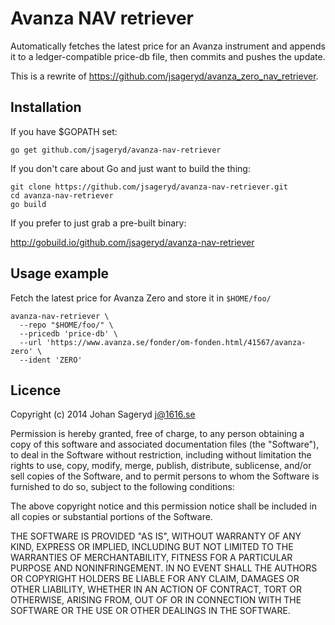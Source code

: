 # Avanza NAV retriever

Automatically fetches the latest price for an Avanza instrument and appends it
to a ledger-compatible price-db file, then commits and pushes the update.

This is a rewrite of https://github.com/jsageryd/avanza_zero_nav_retriever.

## Installation
If you have $GOPATH set:

    go get github.com/jsageryd/avanza-nav-retriever

If you don't care about Go and just want to build the thing:

    git clone https://github.com/jsageryd/avanza-nav-retriever.git
    cd avanza-nav-retriever
    go build

If you prefer to just grab a pre-built binary:

http://gobuild.io/github.com/jsageryd/avanza-nav-retriever

## Usage example
Fetch the latest price for Avanza Zero and store it in `$HOME/foo/`

    avanza-nav-retriever \
      --repo "$HOME/foo/" \
      --pricedb 'price-db' \
      --url 'https://www.avanza.se/fonder/om-fonden.html/41567/avanza-zero' \
      --ident 'ZERO'

## Licence
Copyright (c) 2014 Johan Sageryd <j@1616.se>

Permission is hereby granted, free of charge, to any person obtaining a copy
of this software and associated documentation files (the "Software"), to deal
in the Software without restriction, including without limitation the rights
to use, copy, modify, merge, publish, distribute, sublicense, and/or sell
copies of the Software, and to permit persons to whom the Software is
furnished to do so, subject to the following conditions:

The above copyright notice and this permission notice shall be included in
all copies or substantial portions of the Software.

THE SOFTWARE IS PROVIDED "AS IS", WITHOUT WARRANTY OF ANY KIND, EXPRESS OR
IMPLIED, INCLUDING BUT NOT LIMITED TO THE WARRANTIES OF MERCHANTABILITY,
FITNESS FOR A PARTICULAR PURPOSE AND NONINFRINGEMENT. IN NO EVENT SHALL THE
AUTHORS OR COPYRIGHT HOLDERS BE LIABLE FOR ANY CLAIM, DAMAGES OR OTHER
LIABILITY, WHETHER IN AN ACTION OF CONTRACT, TORT OR OTHERWISE, ARISING FROM,
OUT OF OR IN CONNECTION WITH THE SOFTWARE OR THE USE OR OTHER DEALINGS IN
THE SOFTWARE.
